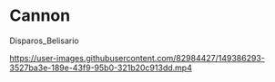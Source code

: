 # Cannon
 Disparos_Belisario


https://user-images.githubusercontent.com/82984427/149386293-3527ba3e-189e-43f9-95b0-321b20c913dd.mp4

